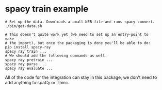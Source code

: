 # spacy train example

```
# Set up the data. Downloads a small NER file and runs spacy convert.
./bin/get-data.sh

# This doesn't quite work yet (we need to set up an entry-point to make
# the import), but once the packaging is done you'll be able to do:
pip install spacy-ray
spacy ray train ...
# We should add the following commands as well:
spacy ray pretrain ...
spacy ray parse ...
spacy ray evaluate ...
```

All of the code for the integration can stay in this package, we don't need to add anything to spaCy or Thinc.
